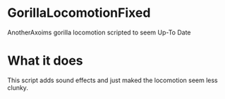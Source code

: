 # GorillaLocomotionFixed
AnotherAxoims gorilla locomotion scripted to seem Up-To Date

# What it does
This script adds sound effects and just maked the locomotion seem less clunky.
